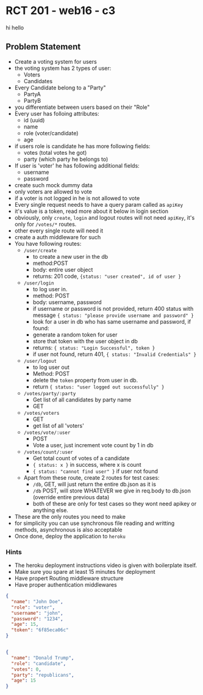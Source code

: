 # RCT 201 - web16 - c3
hi hello 
## Problem Statement

- Create a voting system for users
- the voting system has 2 types of user:
  - Voters
  - Candidates
- Every Candidate belong to a "Party"
  - PartyA
  - PartyB
- you differentiate between users based on their "Role"
- Every user has folloing attributes:
  - id (uuid)
  - name
  - role (voter/candidate)
  - age
- if users role is candidate he has more following fields:
  - votes (total votes he got)
  - party (which party he belongs to)
- If user is 'voter' he has following additional fields:
  - username 
  - password
- create such mock dummy data
- only voters are allowed to vote
- if a voter is not logged in he is not allowed to vote
- Every single request needs to have a query param called as `apiKey`
- it's value is a token, read more about it below in login section
- obviously, only `create`, `login` and logout routes will not need `apiKey`, it's only for `/votes/*` routes.
- other every single route will need it
- create a auth middleware for such
- You have following routes:
  - `/user/create`
    - to create a new user in the db
    - method:POST
    - body: entire user object
    - returns: 201 code, `{status: "user created", id of user }`
  - `/user/login`
    - to log user in.
    - method: POST
    - body: username, password
    - if username or password is not provided, return 400 status with message `{ status: "please provide username and password" }`
    - look for a user in db who has same username and password, if found:
    - generate a random token for user
    - store that token with the user object in db
    - returns: `{ status: "Login Successful", token }`
    - if user not found, return 401, `{ status: "Invalid Credentials" }`
  - `/user/logout`
    - to log user out
    - Method: POST
    - delete the `token` property from user in db.
    - return `{ status: "user logged out successfully" }`
  - `/votes/party/:party`
    - Get list of all candidates by party name
    - GET
  - `/votes/voters`
    - GET
    - get list of all 'voters'
  - `/votes/vote/:user`
    - POST
    - Vote a user, just increment vote count by 1 in db
  - `/votes/count/:user`
    - Get total count of votes of a candidate
    - `{ status: x }` in success, where x is count
    - `{ status: "cannot find user" }` if user not found
  - Apart from these route, create 2 routes for test cases:
    - `/db`, GET, will just return the entire db.json as it is
    - `/db` POST, will store WHATEVER we give in req.body to db.json (override entire previous data)
    - both of these are only for test cases so they wont need apikey or anything else.
- These are the only routes you need to make
- for simplicity you can use synchronous file reading and writting methods, asynchronous is also acceptable
- Once done, deploy the application to `heroku`


### Hints
- The heroku deployment instructions video is given with boilerplate itself.
- Make sure you spare at least 15 minutes for deployment
- Have propert Routing middleware structure
- Have proper authentication middlewares


```json
{
  "name": "John Doe",
  "role": "voter",
  "username": "john",
  "password": "1234",
  "age": 15,
  "token": "6f85eca06c"
}


{
  "name": "Donald Trump",
  "role": "candidate",
  "votes": 0,
  "party": "republicans",
  "age": 15
}
```
